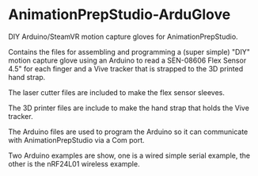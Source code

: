 # AnimationPrepStudio-ArduGlove
DIY Arduino/SteamVR motion capture gloves for AnimationPrepStudio. 

Contains the files for assembling and programming a (super simple) "DIY" motion capture glove using an Arduino to read a SEN-08606 Flex Sensor 4.5" for each finger and a Vive tracker that is strapped to the 3D printed hand strap.

The laser cutter files are included to make the flex sensor sleeves.

The 3D printer files are include to make the hand strap that holds the Vive tracker.

The Arduino files are used to program the Arduino so it can communicate with AnimationPrepStudio via a Com port.

Two Arduino examples are show, one is a wired simple serial example, the other is the nRF24L01 wireless example.